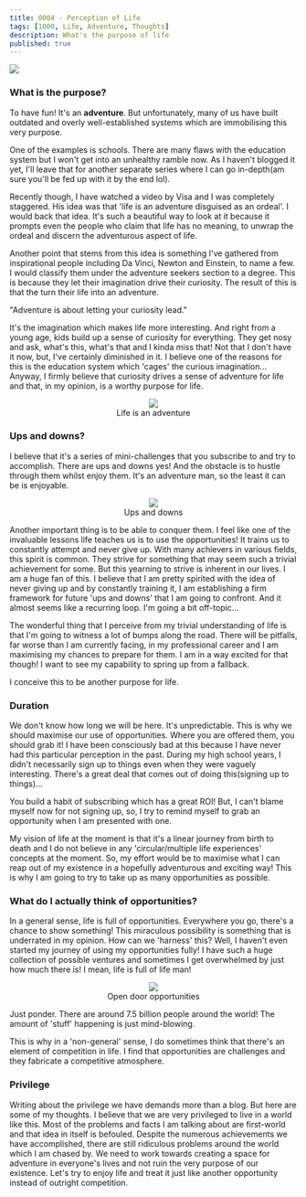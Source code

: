 ```yaml
---
title: 0004 - Perception of Life
tags: [1000, Life, Adventure, Thoughts]
description: What's the purpose of life
published: true
---
```


![](https://github.com/kvnandula04/kvnandula04.github.io/blob/master/assets/img/0004/Perception.jpg?raw=true)

### What is the purpose?

To have fun! It&#39;s an **adventure**. But unfortunately, many of us have built outdated and overly well-established systems which are immobilising this very purpose.

One of the examples is schools. There are many flaws with the education system but I won&#39;t get into an unhealthy ramble now. As I haven&#39;t blogged it yet, I&#39;ll leave that for another separate series where I can go in-depth(am sure you&#39;ll be fed up with it by the end lol).

Recently though, I have watched a video by Visa and I was completely staggered. His idea was that &#39;life is an adventure disguised as an ordeal&#39;. I would back that idea. It&#39;s such a beautiful way to look at it because it prompts even the people who claim that life has no meaning, to unwrap the ordeal and discern the adventurous aspect of life.

Another point that stems from this idea is something I&#39;ve gathered from inspirational people including Da Vinci, Newton and Einstein, to name a few. I would classify them under the adventure seekers section to a degree. This is because they let their imagination drive their curiosity. The result of this is that the turn their life into an adventure.

&quot;Adventure is about letting your curiosity lead.&quot;

It&#39;s the imagination which makes life more interesting. And right from a young age, kids build up a sense of curiosity for everything. They get nosy and ask, what&#39;s this, what&#39;s that and I kinda miss that! Not that I don&#39;t have it now, but, I&#39;ve certainly diminished in it. I believe one of the reasons for this is the education system which &#39;cages&#39; the curious imagination... Anyway, I firmly believe that curiosity drives a sense of adventure for life and that, in my opinion, is a worthy purpose for life.

<p align="center">
  <img src="https://github.com/kvnandula04/kvnandula04.github.io/blob/master/assets/img/0004/Life%20is%20an%20adventure.png?raw=true"><br>
  Life is an adventure
</p>

### Ups and downs?

I believe that it&#39;s a series of mini-challenges that you subscribe to and try to accomplish. There are ups and downs yes! And the obstacle is to hustle through them whilst enjoy them. It&#39;s an adventure man, so the least it can be is enjoyable.

<p align="center">
  <img src="https://github.com/kvnandula04/kvnandula04.github.io/blob/master/assets/img/0004/Ups%20and%20downs.jpg?raw=true"><br>
  Ups and downs
</p>

Another important thing is to be able to conquer them. I feel like one of the invaluable lessons life teaches us is to use the opportunities! It trains us to constantly attempt and never give up. With many achievers in various fields, this spirit is common. They strive for something that may seem such a trivial achievement for some. But this yearning to strive is inherent in our lives. I am a huge fan of this. I believe that I am pretty spirited with the idea of never giving up and by constantly training it, I am establishing a firm framework for future &#39;ups and downs&#39; that I am going to confront. And it almost seems like a recurring loop. I&#39;m going a bit off-topic...

The wonderful thing that I perceive from my trivial understanding of life is that I&#39;m going to witness a lot of bumps along the road. There will be pitfalls, far worse than I am currently facing, in my professional career and I am maximising my chances to prepare for them. I am in a way excited for that though! I want to see my capability to spring up from a fallback.

I conceive this to be another purpose for life.

### Duration

We don&#39;t know how long we will be here. It&#39;s unpredictable. This is why we should maximise our use of opportunities. Where you are offered them, you should grab it! I have been consciously bad at this because I have never had this particular perception in the past. During my high school years, I didn&#39;t necessarily sign up to things even when they were vaguely interesting. There&#39;s a great deal that comes out of doing this(signing up to things)...

You build a habit of subscribing which has a great ROI! But, I can&#39;t blame myself now for not signing up, so, I try to remind myself to grab an opportunity when I am presented with one.

My vision of life at the moment is that it&#39;s a linear journey from birth to death and I do not believe in any &#39;circular/multiple life experiences&#39; concepts at the moment. So, my effort would be to maximise what I can reap out of my existence in a hopefully adventurous and exciting way! This is why I am going to try to take up as many opportunities as possible.

### What do I actually think of opportunities?

In a general sense, life is full of opportunities. Everywhere you go, there&#39;s a chance to show something! This miraculous possibility is something that is underrated in my opinion. How can we &#39;harness&#39; this? Well, I haven&#39;t even started my journey of using my opportunities fully! I have such a huge collection of possible ventures and sometimes I get overwhelmed by just how much there is! I mean, life is full of life man!

<p align="center">
  <img src="https://github.com/kvnandula04/kvnandula04.github.io/blob/master/assets/img/0004/Open%20door%20opportunities.jpg?raw=true"><br>
  Open door opportunities
</p>

Just ponder. There are around 7.5 billion people around the world! The amount of &#39;stuff&#39; happening is just mind-blowing.

This is why in a &#39;non-general&#39; sense, I do sometimes think that there&#39;s an element of competition in life. I find that opportunities are challenges and they fabricate a competitive atmosphere.

### Privilege

Writing about the privilege we have demands more than a blog. But here are some of my thoughts. I believe that we are very privileged to live in a world like this. Most of the problems and facts I am talking about are first-world and that idea in itself is befouled. Despite the numerous achievements we have accomplished, there are still ridiculous problems around the world which I am chased by. We need to work towards creating a space for adventure in everyone&#39;s lives and not ruin the very purpose of our existence. Let&#39;s try to enjoy life and treat it just like another opportunity instead of outright competition.
